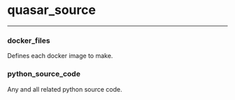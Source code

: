 # quasar_source

---

### docker_files

Defines each docker image to make.

### python_source_code

Any and all related python source code.
